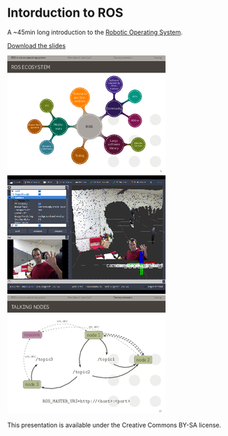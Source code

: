Intorduction to ROS
===================

A ~45min long introduction to the [Robotic Operating System](http://www.ros.org/).


[Download the slides](presentation.pdf)

![Screenshot 1](doc/1.png)
![Screenshot 2](doc/2.png)
![Screenshot 3](doc/3.png)

This presentation is available under the Creative Commons BY-SA license.
